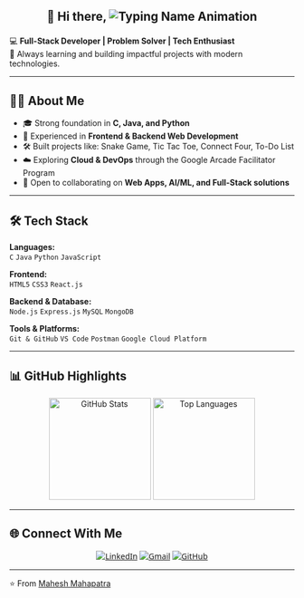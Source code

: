 ##  <p align="center">👋 Hi there,  <img src="https://readme-typing-svg.herokuapp.com?font=Fira+Mono&size=35&weight=700&duration=6000&color=0A66C2&center=true&width=600&lines=Mahesh+Mahapatra" alt="Typing Name Animation" /></p>


💻 **Full-Stack Developer | Problem Solver | Tech Enthusiast**  
🌱 Always learning and building impactful projects with modern technologies.  

---

## 👨‍💻 About Me  
- 🎓 Strong foundation in **C, Java, and Python**  
- 💼 Experienced in **Frontend & Backend Web Development**  
- 🛠️ Built projects like: Snake Game, Tic Tac Toe, Connect Four, To-Do List  
- ☁️ Exploring **Cloud & DevOps** through the Google Arcade Facilitator Program  
- 🤝 Open to collaborating on **Web Apps, AI/ML, and Full-Stack solutions**  

---

## 🛠️ Tech Stack  

**Languages:**  
`C` `Java` `Python` `JavaScript`  

**Frontend:**  
`HTML5` `CSS3` `React.js`  

**Backend & Database:**  
`Node.js` `Express.js` `MySQL` `MongoDB`  

**Tools & Platforms:**  
`Git & GitHub` `VS Code` `Postman` `Google Cloud Platform`  

---

## 📊 GitHub Highlights  

<p align="center">
  <img src="https://github-readme-stats.vercel.app/api?username=mahesh-73m&show_icons=true&theme=default" alt="GitHub Stats" height="180px"/>
  <img src="https://github-readme-stats.vercel.app/api/top-langs/?username=mahesh-73m&layout=compact&theme=default" alt="Top Languages" height="180px"/>
</p>

--- 

## 🌐 Connect With Me

<p align="center" style="font-family: 'Segoe UI', Tahoma, Geneva, Verdana, sans-serif;">
  <a href="https://www.linkedin.com/in/mahesh-mahapatra-116639303" target="_blank">
    <img src="https://img.shields.io/badge/LinkedIn-0A66C2?style=flat&logo=linkedin&logoColor=white" alt="LinkedIn"/></a>
  <a href="mailto:mahesh.cse.73@gmail.com">
    <img src="https://img.shields.io/badge/Gmail-D14836?style=flat&logo=gmail&logoColor=white" alt="Gmail"/></a>
  <a href="https://github.com/mahesh-73m">
    <img src="https://img.shields.io/badge/GitHub-181717?style=flat&logo=github&logoColor=white" alt="GitHub"/></a>
</p>


---

⭐️ From [Mahesh Mahapatra](https://github.com/mahesh-73m)
